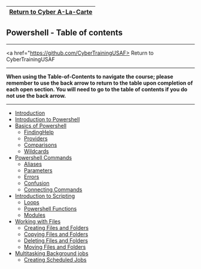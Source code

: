 |<a href="https://github.com/CyberTrainingUSAF/11-Cyber-A-La-Carte" > Return to Cyber A-La-Carte </a>|
|---|

## Powershell - Table of contents

---

<a href="https://github.com/CyberTrainingUSAF> Return to CyberTrainingUSAF </a>

---

**When using the Table-of-Contents to navigate the course; please remember to use the back arrow to return to the table upon completion of each open section.  You will need to go to the table of contents if you do not use the back arrow.**

---

* [Introduction](README.md)
* [Introduction to Powershell](01_Intro_to_Powershell/01_Intro_to_Powershell.md)
* [Basics of Powershell](02_Basics_Of_Powershell/01_Powershell_Basics.md)
  * [FindingHelp](02_Basics_Of_Powershell/02_Finding_Help.md)
  * [Providers](02_Basics_Of_Powershell/04_Providers.md)
  * [Comparisons](02_Basics_Of_Powershell/06_Comparisons.md)
  * [Wildcards](02_Basics_Of_Powershell/07_Wildcards.md)
* [Powershell Commands](03_Powershell_Commands/01_Anatomy_of_a_command.md)
  * [Aliases](03_Powershell_Commands/02_Aliases.md)
  * [Parameters](03_Powershell_Commands/03_Parameters.md)
  * [Errors](03_Powershell_Commands/04_Errors.md)
  * [Confusion](03_Powershell_Commands/05_Confusion.md)
  * [Connecting Commands](03_Powershell_Commands/07_Connecting_Commands.md)
* [Introduction to Scripting](04_Powershell_Scripts/01_Intro_to_Scripting.md)
  * [Loops](04_Powershell_Scripts/03_Loops.md)
  * [Powershell Functions](04_Powershell_Scripts/05_Perf_labs.md)
  * [Modules](04_Powershell_Scripts/08_Modules.md)
* [Working with Files](05_Files_and_Folders/01_Working_with_Files.md)
  * [Creating Files and Folders](05_Files_and_Folders/02_Creating_Files_Folders.md)
  * [Copying Files and Folders](05_Files_and_Folders/03_Copying_Files_Folders.md)
  * [Deleting Files and Folders](05_Files_and_Folders/04_Deleting_Files_Folders.md)
  * [Moving Files and Folders](05_Files_and_Folders/05_Moving_Files_Folders.md)
* [Multitasking Background jobs](06_MultiTasking_background_jobs/01_Multi_tasking_windows_powershell.md)
  * [Creating Scheduled Jobs](06_MultiTasking_background_jobs/02_Creating_Scheduled_job.md)
